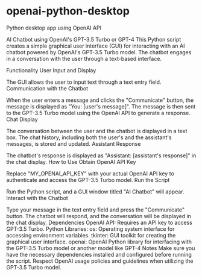 # openai-python-desktop
Python desktop app using OpenAI API

AI Chatbot using OpenAI's GPT-3.5 Turbo or GPT-4
This Python script creates a simple graphical user interface (GUI) for interacting with an AI chatbot powered by OpenAI's GPT-3.5 Turbo model. The chatbot engages in a conversation with the user through a text-based interface.

Functionality
User Input and Display

The GUI allows the user to input text through a text entry field.
Communication with the Chatbot

When the user enters a message and clicks the "Communicate" button, the message is displayed as "You: [user's message]".
The message is then sent to the GPT-3.5 Turbo model using the OpenAI API to generate a response.
Chat Display

The conversation between the user and the chatbot is displayed in a text box.
The chat history, including both the user's and the assistant's messages, is stored and updated.
Assistant Response

The chatbot's response is displayed as "Assistant: [assistant's response]" in the chat display.
How to Use
Obtain OpenAI API Key

Replace "MY_OPENAI_API_KEY" with your actual OpenAI API key to authenticate and access the GPT-3.5 Turbo model.
Run the Script

Run the Python script, and a GUI window titled "AI Chatbot" will appear.
Interact with the Chatbot

Type your message in the text entry field and press the "Communicate" button.
The chatbot will respond, and the conversation will be displayed in the chat display.
Dependencies
OpenAI API: Requires an API key to access GPT-3.5 Turbo.
Python Libraries:
os: Operating system interface for accessing environment variables.
tkinter: GUI toolkit for creating the graphical user interface.
openai: OpenAI Python library for interfacing with the GPT-3.5 Turbo model or another model like GPT-4
Notes
Make sure you have the necessary dependencies installed and configured before running the script.
Respect OpenAI usage policies and guidelines when utilizing the GPT-3.5 Turbo model.
